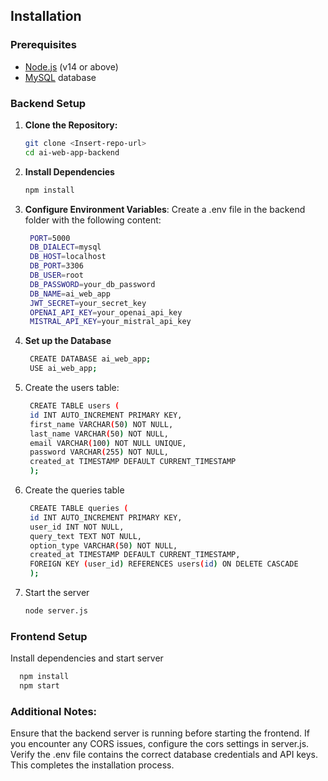 ## Installation

### Prerequisites
- [Node.js](https://nodejs.org/) (v14 or above)
- [MySQL](https://www.mysql.com/) database

### Backend Setup

1. **Clone the Repository:**
   ```bash
   git clone <Insert-repo-url>
   cd ai-web-app-backend
2. **Install Dependencies**
   ```bash
   npm install
3. **Configure Environment Variables**:
   Create a .env file in the backend folder with the following content:
   ```bash
    PORT=5000
    DB_DIALECT=mysql
    DB_HOST=localhost
    DB_PORT=3306
    DB_USER=root
    DB_PASSWORD=your_db_password
    DB_NAME=ai_web_app
    JWT_SECRET=your_secret_key
    OPENAI_API_KEY=your_openai_api_key
    MISTRAL_API_KEY=your_mistral_api_key
4. **Set up the Database**
   ```bash
    CREATE DATABASE ai_web_app;
    USE ai_web_app;
5. Create the users table:
   ```bash
    CREATE TABLE users (
    id INT AUTO_INCREMENT PRIMARY KEY,
    first_name VARCHAR(50) NOT NULL,
    last_name VARCHAR(50) NOT NULL,
    email VARCHAR(100) NOT NULL UNIQUE,
    password VARCHAR(255) NOT NULL,
    created_at TIMESTAMP DEFAULT CURRENT_TIMESTAMP
    );
   ```
6. Create the queries table
   ```bash
    CREATE TABLE queries (
    id INT AUTO_INCREMENT PRIMARY KEY,
    user_id INT NOT NULL,
    query_text TEXT NOT NULL,
    option_type VARCHAR(50) NOT NULL,
    created_at TIMESTAMP DEFAULT CURRENT_TIMESTAMP,
    FOREIGN KEY (user_id) REFERENCES users(id) ON DELETE CASCADE
    );
   ```
 7. Start the server
     ```bash
     node server.js
     ```
### Frontend Setup
Install dependencies and start server
  ```bash
    npm install
    npm start
  ```

### Additional Notes:
Ensure that the backend server is running before starting the frontend.
If you encounter any CORS issues, configure the cors settings in server.js.
Verify the .env file contains the correct database credentials and API keys.
This completes the installation process.






    

   
